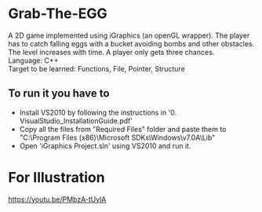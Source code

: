 # Grab-The-EGG
A 2D game implemented using iGraphics (an openGL wrapper). The player has to catch falling eggs with a bucket avoiding bombs and other obstacles. The level increases with time. A player only gets three chances.  
Language: C++  
Target to be learned: Functions, File, Pointer, Structure  

## To run it you have to
* Install VS2010 by following the instructions in '0. VisualStudio_InstallationGuide.pdf'
* Copy all the files from "Required Files" folder and paste them to "C:\Program Files (x86)\Microsoft SDKs\Windows\v7.0A\Lib"
* Open 'iGraphics Project.sln' using VS2010 and run it.

# For Illustration
https://youtu.be/PMbzA-tUylA
